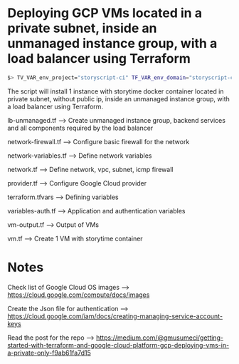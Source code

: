 # Deploying GCP VMs located in a private subnet, inside an unmanaged instance group, with a load balancer using Terraform

```bash
$> TV_VAR_env_project="storyscript-ci" TF_VAR_env_domain="storyscript-ci.com" TF_VAR_name="storytime" TF_VAR_subname="production" TF_VAR_gcp_region_1="europe-west2" TF_VAR_zone_1="europe-west2-c" TF_VAR_gcp_auth_file="./terraformer.json" TF_VAR_private_subnet_cidr_1="10.10.1.0/24" terraform plan/apply
```

The script will install 1 instance with storytime docker container located in private subnet, without public ip, inside an unmanaged instance group, with a load balancer using Terraform.

lb-unmanaged.tf --> Create unmanaged instance group, backend services and all components required by the load balancer 

network-firewall.tf --> Configure basic firewall for the network

network-variables.tf --> Define network variables

network.tf --> Define network, vpc, subnet, icmp firewall

provider.tf --> Configure Google Cloud provider

terraform.tfvars --> Defining variables 

variables-auth.tf --> Application and authentication variables

vm-output.tf --> Output of VMs 

vm.tf --> Create 1 VM with storytime container

# Notes

Check list of Google Cloud OS images --> https://cloud.google.com/compute/docs/images

Create the Json file for authentication --> https://cloud.google.com/iam/docs/creating-managing-service-account-keys

Read the post for the repo --> https://medium.com/@gmusumeci/getting-started-with-terraform-and-google-cloud-platform-gcp-deploying-vms-in-a-private-only-f9ab61fa7d15
